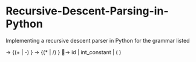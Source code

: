 # Recursive-Descent-Parsing-in-Python
Implementing a recursive descent parser in Python for the grammar listed 

<expr> -> <term> {(+ | -) <term>}
<term> -> <factor> {(* | /) <factor>}
<factor> -> id | int_constant | ( <expr> )
